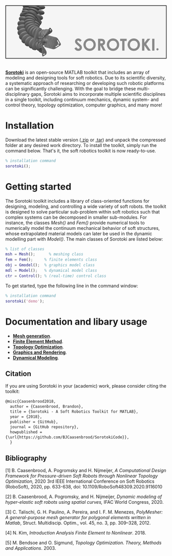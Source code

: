 <script src="https://cdn.mathjax.org/mathjax/latest/MathJax.js?config=TeX-AMS-MML_HTMLorMML" type="text/javascript"></script> 
<div align="center"> <img src="./bin/src/softrobot.png" width="650"> </div> <br/>

[**Sorotoki**](https://bjcaasenbrood.github.io/SorotokiCode/) is an open-source MATLAB toolkit that includes an array of modeling and designing tools for soft robotics. Due to its scientific diversity, a systematic approach of researching or developing such robotic platforms can be significantly challenging. With the goal to bridge these multi-disciplinary gaps, Sorotoki aims to incorporate multiple scientific disciplines in a single toolkit, including continuum mechanics, dynamic system- and control theory, topology optimization, computer graphics, and many more! 

# Installation
Download the latest stable version ([.zip](https://github.com/BJCaasenbrood/SorotokiCode/zipball/master) or [.tar](https://github.com/BJCaasenbrood/SorotokiCode/tarball/master)) and unpack the compressed folder at any desired work directory. To install the toolkit, simply run the command below. That's it, the soft robotics toolkit is now ready-to-use.
```matlab
% installation command
sorotoki();
```

# Getting started
The Sorotoki toolkit includes a library of class-oriented functions for designing, modeling, and controlling a wide variety of soft robots. the toolkit is designed to solve particular sub-problem within soft robotics such that complex systems can be decomposed in smaller sub-modules. For instance, the classes *Mesh()* and *Fem()* provide numerical tools to numerically model the continuum mechanical behavior of soft structures, whose extrapolated material models can later be used in the dynamic modelling part with *Model()*. The main classes of Sorotoki are listed below:

```matlab
% list of classes
msh = Mesh();	   % meshing class
fem = Fem();   	 % finite elements class
obj = Gmodel();  % graphics model class
mdl = Model();   % dynamical model class
ctr = Control(); % (real-time) control class
```

To get started, type the following line in the command window:
```matlab
% installation command
sorotoki('demo');
```

# Documentation and libary usage
* [**Mesh generation**](./bin/Mesh.md). 
* [**Finite Element Method**](./bin/Fem.md).
* [**Topology Optimization**](./bin/Topo.md).
* [**Graphics and Rendering**](./bin/Gmodel.md).
* [**Dynamical Modeling**](./bin/Model.md).


## Citation
If you are using Sorotoki in your (academic) work, please consider citing the toolkit:
```
@misc{Caasenbrood2018,
  author = {Caasenbrood, Brandon},
  title = {Sorotoki - A Soft Robotics Toolkit for MATLAB},
  year = {2018},
  publisher = {GitHub},
  journal = {GitHub repository},
  howpublished = {\url{https://github.com/BJCaasenbrood/SorotokiCode}},
  }
```

## Bibliography
[1] B. Caasenbrood, A. Pogromsky and H. Nijmeijer, *A Computational Design Framework for Pressure-driven Soft Robots through Nonlinear Topology Optimization,* 2020 3rd IEEE International Conference on Soft Robotics (RoboSoft), 2020, pp. 633-638, doi: 10.1109/RoboSoft48309.2020.9116010

[2] B. Caasenbrood, A. Pogromsky, and H. Nijmeijer, *Dynamic modeling of hyper-elastic soft robots using spatial curves,* IFAC World Congress, 2020.

[3] C. Talischi, G. H. Paulino, A. Pereira, and I. F. M. Menezes, *PolyMesher: A general-purpose mesh generator for polygonal elements written in Matlab*, Struct. Multidiscip. Optim., vol. 45, no. 3, pp. 309–328, 2012.

[4] N. Kim, *Introduction Analysis Finite Element to Nonlinear*. 2018.

[5] M. Bendsoe and O. Sigmund, *Topology Optimization. Theory, Methods and Applications*. 2003.


